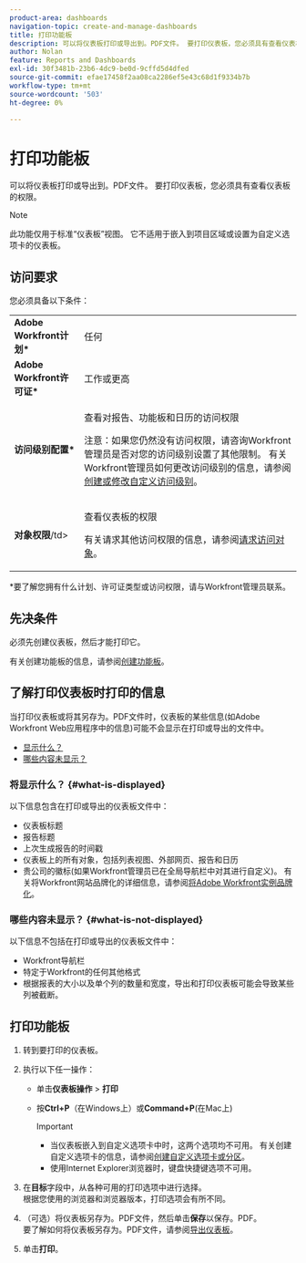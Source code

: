 ```yaml
---
product-area: dashboards
navigation-topic: create-and-manage-dashboards
title: 打印功能板
description: 可以将仪表板打印或导出到。PDF文件。 要打印仪表板，您必须具有查看仪表板的权限。
author: Nolan
feature: Reports and Dashboards
exl-id: 30f3481b-23b6-4dc9-be0d-9cffd5d4dfed
source-git-commit: efae17458f2aa08ca2286ef5e43c68d1f9334b7b
workflow-type: tm+mt
source-wordcount: '503'
ht-degree: 0%

---
```


# 打印功能板

可以将仪表板打印或导出到。PDF文件。 要打印仪表板，您必须具有查看仪表板的权限。

>[!NOTE]
>
>此功能仅用于标准“仪表板”视图。 它不适用于嵌入到项目区域或设置为自定义选项卡的仪表板。

## 访问要求

您必须具备以下条件：

<table style="table-layout:auto"> 
 <col> 
 <col> 
 <tbody> 
  <tr> 
   <td role="rowheader"><strong>Adobe Workfront计划*</strong></td> 
   <td> <p>任何</p> </td> 
  </tr> 
  <tr> 
   <td role="rowheader"><strong>Adobe Workfront许可证*</strong></td> 
   <td> <p>工作或更高</p> </td> 
  </tr> 
  <tr> 
   <td role="rowheader"><strong>访问级别配置*</strong></td> 
   <td> <p>查看对报告、功能板和日历的访问权限</p> <p>注意：如果您仍然没有访问权限，请咨询Workfront管理员是否对您的访问级别设置了其他限制。 有关Workfront管理员如何更改访问级别的信息，请参阅<a href="../../../administration-and-setup/add-users/configure-and-grant-access/create-modify-access-levels.md" class="MCXref xref">创建或修改自定义访问级别</a>。</p> </td> 
  </tr> 
  <tr> 
   <td role="rowheader"><strong>对象权限</strong>/td&gt; 
   <td> <p>查看仪表板的权限</p> <p>有关请求其他访问权限的信息，请参阅<a href="../../../workfront-basics/grant-and-request-access-to-objects/request-access.md" class="MCXref xref">请求访问对象</a>。</p> </td> 
  </tr> 
 </tbody> 
</table>

&#42;要了解您拥有什么计划、许可证类型或访问权限，请与Workfront管理员联系。

## 先决条件

必须先创建仪表板，然后才能打印它。

有关创建功能板的信息，请参阅[创建功能板](../../../reports-and-dashboards/dashboards/creating-and-managing-dashboards/create-dashboard.md)。

## 了解打印仪表板时打印的信息

当打印仪表板或将其另存为。PDF文件时，仪表板的某些信息(如Adobe Workfront Web应用程序中的信息)可能不会显示在打印或导出的文件中。

* [显示什么？](#what-is-displayed)
* [哪些内容未显示？](#what-is-not-displayed)

### 将显示什么？ {#what-is-displayed}

以下信息包含在打印或导出的仪表板文件中：

* 仪表板标题
* 报告标题
* 上次生成报告的时间戳
* 仪表板上的所有对象，包括列表视图、外部网页、报告和日历
* 贵公司的徽标(如果Workfront管理员已在全局导航栏中对其进行自定义)。 有关将Workfront网站品牌化的详细信息，请参阅[将Adobe Workfront实例品牌化](../../../administration-and-setup/customize-workfront/brand-workfront/brand-your-workfront-instance.md)。

### 哪些内容未显示？ {#what-is-not-displayed}

以下信息不包括在打印或导出的仪表板文件中：

* Workfront导航栏
* 特定于Workfront的任何其他格式
* 根据报表的大小以及单个列的数量和宽度，导出和打印仪表板可能会导致某些列被截断。

## 打印功能板

1. 转到要打印的仪表板。
1. 执行以下任一操作：

   * 单击&#x200B;**仪表板操作** > **打印**

   * 按&#x200B;**Ctrl+P**（在Windows上）或&#x200B;**Command+P**(在Mac上)

     >[!IMPORTANT]
     >
     >* 当仪表板嵌入到自定义选项卡中时，这两个选项均不可用。 有关创建自定义选项卡的信息，请参阅[创建自定义选项卡或分区](../../../workfront-basics/manage-your-account-and-profile/configuring-your-user-profile/create-custom-tabs.md)。
     >* 使用Internet Explorer浏览器时，键盘快捷键选项不可用。

1. 在&#x200B;**目标**&#x200B;字段中，从各种可用的打印选项中进行选择。\
   根据您使用的浏览器和浏览器版本，打印选项会有所不同。

1. （可选）将仪表板另存为。PDF文件，然后单击&#x200B;**保存**&#x200B;以保存。PDF。\
   要了解如何将仪表板另存为。PDF文件，请参阅[导出仪表板](../../../reports-and-dashboards/dashboards/creating-and-managing-dashboards/export-dashboard.md)。

1. 单击&#x200B;**打印**。
